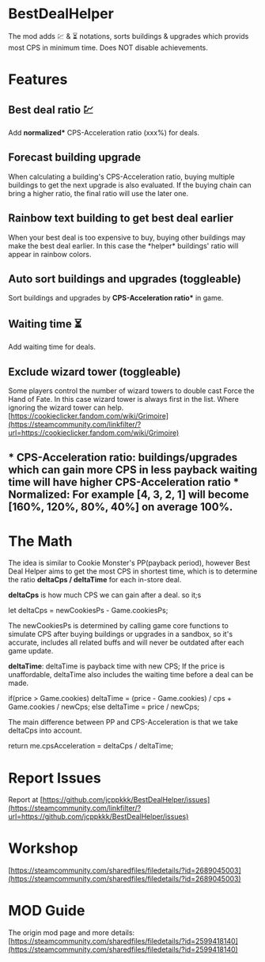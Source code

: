 # BestDealHelper

The mod adds 💹 & ⏳ notations, sorts buildings & upgrades which provids most CPS in minimum time.
Does NOT disable achievements.

# Features
## Best deal ratio 💹
Add **normalized\*** CPS-Acceleration ratio (xxx%) for deals.

## Forecast building upgrade
When calculating a building's CPS-Acceleration ratio, buying multiple buildings to get the next upgrade is also evaluated. If the buying chain can bring a higher ratio, the final ratio will use the later one.

## Rainbow text building to get best deal earlier
When your best deal is too expensive to buy, buying other buildings may make the best deal earlier. In this case the \*helper\* buildings' ratio will appear in rainbow colors.

## Auto sort buildings and upgrades (toggleable)
Sort buildings and upgrades by **CPS-Acceleration ratio\*** in game.

## Waiting time ⏳
Add waiting time for deals.

## Exclude wizard tower (toggleable)
Some players control the number of wizard towers to double cast Force the Hand of Fate.
In this case wizard tower is always first in the list. Where ignoring the wizard tower can help.
[https://cookieclicker.fandom.com/wiki/Grimoire](https://steamcommunity.com/linkfilter/?url=https://cookieclicker.fandom.com/wiki/Grimoire)


\* CPS-Acceleration ratio: buildings/upgrades which can gain more CPS in less payback waiting time will have higher CPS-Acceleration ratio
\* Normalized: For example \[4, 3, 2, 1\] will become \[160%, 120%, 80%, 40%\] on average 100%.
-----

# The Math

The idea is similar to Cookie Monster's PP(payback period), however Best Deal Helper aims to get the most CPS in shortest time, which is to determine the ratio **deltaCps / deltaTime** for each in-store deal.

**deltaCps** is how much CPS we can gain after a deal. so it;s

let deltaCps = newCookiesPs - Game.cookiesPs;


The newCookiesPs is determined by calling game core functions to simulate CPS after buying buildings or upgrades in a sandbox, so it's accurate, includes all related buffs and will never be outdated after each game update.

**deltaTime**: deltaTime is payback time with new CPS; If the price is unaffordable, deltaTime also includes the waiting time before a deal can be made.

if(price > Game.cookies) deltaTime = (price - Game.cookies) / cps + Game.cookies / newCps; else deltaTime = price / newCps;


The main difference between PP and CPS-Acceleration is that we take deltaCps into account.

return me.cpsAcceleration = deltaCps / deltaTime;



# Report Issues
Report at [https://github.com/jcppkkk/BestDealHelper/issues](https://steamcommunity.com/linkfilter/?url=https://github.com/jcppkkk/BestDealHelper/issues)

# Workshop
[https://steamcommunity.com/sharedfiles/filedetails/?id=2689045003](https://steamcommunity.com/sharedfiles/filedetails/?id=2689045003)

# MOD Guide
The origin mod page and more details:
[https://steamcommunity.com/sharedfiles/filedetails/?id=2599418140](https://steamcommunity.com/sharedfiles/filedetails/?id=2599418140)